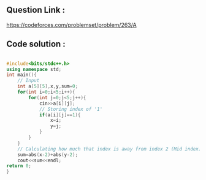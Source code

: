 ## Question Link :

https://codeforces.com/problemset/problem/263/A

## Code solution :

```cpp

#include<bits/stdc++.h>
using namespace std;
int main(){
    // Input
    int a[5][5],x,y,sum=0;
    for(int i=0;i<5;i++){
        for(int j=0;j<5;j++){
            cin>>a[i][j];
            // Storing index of '1'
            if(a[i][j]==1){
                x=i;
                y=j;
            }
        }
    }
    // Calculating how much that index is away from index 2 (Mid index)
    sum=abs(x-2)+abs(y-2);
    cout<<sum<<endl;
return 0;
}

```